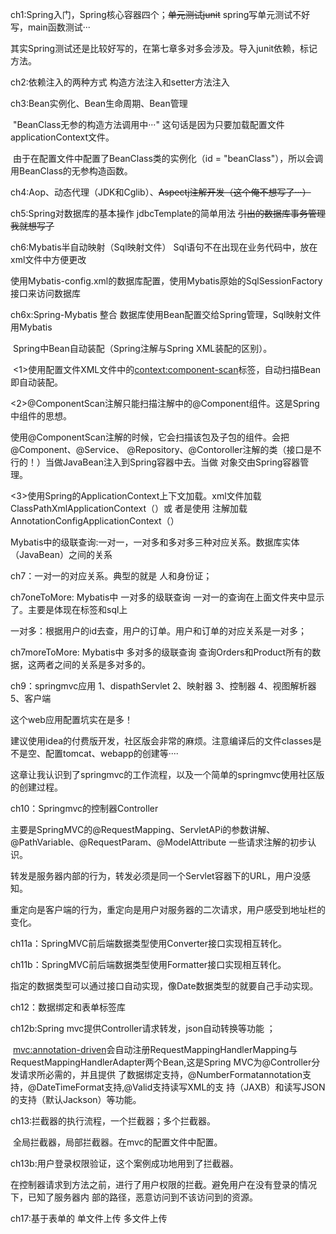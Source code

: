 ch1:Spring入门，Spring核心容器四个；~~单元测试junit~~  spring写单元测试不好写，main函数测试···

​		其实Spring测试还是比较好写的，在第七章多对多会涉及。导入junit依赖，标记方法。

ch2:依赖注入的两种方式  构造方法注入和setter方法注入

ch3:Bean实例化、Bean生命周期、Bean管理  

​		"BeanClass无参的构造方法调用中···"  这句话是因为只要加载配置文件applicationContext文件。

​		由于在配置文件中配置了BeanClass类的实例化（id = "beanClass"），所以会调用BeanClass的无参构造函数。

ch4:Aop、动态代理（JDK和Cglib）、~~Aspectj注解开发（这个俺不想写了···）~~

ch5:Spring对数据库的基本操作   jdbcTemplate的简单用法    ~~引出的数据库事务管理我就想写了~~

ch6:Mybatis半自动映射（Sql映射文件） Sql语句不在出现在业务代码中，放在xml文件中方便更改

​		使用Mybatis-config.xml的数据库配置，使用Mybatis原始的SqlSessionFactory接口来访问数据库

ch6x:Spring-Mybatis 整合    数据库使用Bean配置交给Spring管理，Sql映射文件用Mybatis

​		Spring中Bean自动装配（Spring注解与Spring XML装配的区别）。

​			<1>使用配置文件XML文件中的<context:component-scan>标签，自动扫描Bean即自动装配。

​			<2>@ComponentScan注解只能扫描注解中的@Component组件。这是Spring中组件的思想。

​				使用@ComponentScan注解的时候，它会扫描该包及子包的组件。会把@Component、@Service、				@Repository、@Contoroller注解的类（接口是不行的！）当做JavaBean注入到Spring容器中去。当做				对象交由Spring容器管理。

​			<3>使用Spring的ApplicationContext上下文加载。xml文件加载ClassPathXmlApplicationContext（）或				者是使用                                                                    注解加载AnnotationConfigApplicationContext（）

​		Mybatis中的级联查询:一对一，一对多和多对多三种对应关系。数据库实体（JavaBean）之间的关系

ch7：一对一的对应关系。典型的就是  人和身份证；

ch7oneToMore: Mybatis中 一对多的级联查询   一对一的查询在上面文件夹中显示了。主要是体现在标签和sql上

​		一对多：根据用户的id去查，用户的订单。用户和订单的对应关系是一对多；

ch7moreToMore: Mybatis中 多对多的级联查询   查询Orders和Product所有的数据，这两者之间的关系是多对多的。

ch9：springmvc应用 1、dispathServlet  2、映射器   3、控制器  4、视图解析器 5、客户端

   这个web应用配置坑实在是多！

   建议使用idea的付费版开发，社区版会非常的麻烦。注意编译后的文件classes是不是空、配置tomcat、webapp的创建等····

   这章让我认识到了springmvc的工作流程，以及一个简单的springmvc使用社区版的创建过程。

ch10：Springmvc的控制器Controller

​	主要是SpringMVC的@RequestMapping、ServletAPi的参数讲解、@PathVariable、@RequestParam、@ModelAttribute 一些请求注解的初步认识。

​    转发是服务器内部的行为，转发必须是同一个Servlet容器下的URL，用户没感知。

​	重定向是客户端的行为，重定向是用户对服务器的二次请求，用户感受到地址栏的变化。

ch11a：SpringMVC前后端数据类型使用Converter接口实现相互转化。

ch11b：SpringMVC前后端数据类型使用Formatter接口实现相互转化。

​	指定的数据类型可以通过接口自动实现，像Date数据类型的就要自己手动实现。

ch12：数据绑定和表单标签库

ch12b:Spring mvc提供Controller请求转发，json自动转换等功能 ；

​			<mvc:annotation-driven>会自动注册RequestMappingHandlerMapping与RequestMappingHandlerAdapter两个Bean,这是Spring MVC为@Controller分发请求所必需的，并且提供    了数据绑定支持，@NumberFormatannotation支持，@DateTimeFormat支持,@Valid支持读写XML的支  持（JAXB）和读写JSON的支持（默认Jackson）等功能。

ch13:拦截器的执行流程，一个拦截器；多个拦截器。

​			全局拦截器，局部拦截器。在mvc的配置文件中配置。

ch13b:用户登录权限验证，这个案例成功地用到了拦截器。

​			在控制器请求到方法之前，进行了用户权限的拦截。避免用户在没有登录的情况下，已知了服务器内      	部的路径，恶意访问到不该访问到的资源。

 ch17:基于表单的 单文件上传  多文件上传
